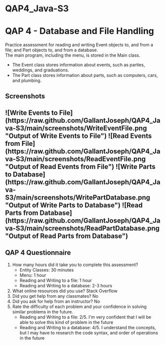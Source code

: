 # QAP4_Java-S3
<h1>QAP 4 - Database and File Handling</h1>
Practice assessment for reading and writing Event objects to, and from a file; and Part objects to, and from a database.<br>
The main program, including the menu, is stored in the Main class.
<ul>
    <li>The Event class stores information about events, such as parties, weddings, and graduations.</li>
    <li>The Part class stores information about parts, such as computers, cars, and plumbing.</li>
</ul>

<h2>Screenshots<h2>
![Write Events to File](https://raw.github.com/GallantJoseph/QAP4_Java-S3/main/screenshots/WriteEventFile.png "Output of Write Events to File")
![Read Events from File](https://raw.github.com/GallantJoseph/QAP4_Java-S3/main/screenshots/ReadEventFile.png "Output of Read Events from File")
![Write Parts to Database](https://raw.github.com/GallantJoseph/QAP4_Java-S3/main/screenshots/WritePartDatabase.png "Output of Write Parts to Database")
![Read Parts from Database](https://raw.github.com/GallantJoseph/QAP4_Java-S3/main/screenshots/ReadPartDatabase.png "Output of Read Parts from Database")

<h2>QAP 4 Questionnaire</h2>
<ol>
    <li>
        How many hours did it take you to complete this assessment?
        <ul>
            <li>Entity Classes: 30 minutes</li>
            <li>Menu: 1 hour</li>
            <li>Reading and Writing to a file: 1 hour</li>
            <li>Reading and Writing to a database: 2-3 hours</li>
        </ul>
    </li>
    <li>What online resources did you use? Stack Overflow</li>
    <li>Did you get help from any classmates? No</li>
    <li>Did you ask for help from an instructor? No</li>
    <li>
        Rate the difficulty of each problem and your confidence in solving similar problems in the future.
        <ul>
            <li>Reading and Writing to a file: 2/5. I'm very confident that I will be able to solve this kind of problem in the future</li>
            <li>Reading and Writing to a database: 4/5. I understand the concepts, but I may have to research the code syntax, and order of operations in the future</li>
        </ul>
    </li>
</ol>